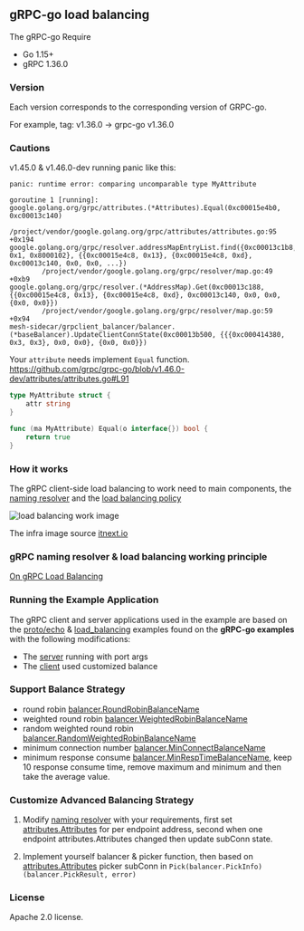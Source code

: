 ## gRPC-go load balancing

The gRPC-go Require

* Go 1.15+
* gRPC 1.36.0

### Version

Each version corresponds to the corresponding version of GRPC-go.

For example, tag: v1.36.0 -> grpc-go v1.36.0

### Cautions

v1.45.0 & v1.46.0-dev running panic like this:

```
panic: runtime error: comparing uncomparable type MyAttribute

goroutine 1 [running]:
google.golang.org/grpc/attributes.(*Attributes).Equal(0xc00015e4b0, 0xc00013c140)
        /project/vendor/google.golang.org/grpc/attributes/attributes.go:95 +0x194
google.golang.org/grpc/resolver.addressMapEntryList.find({0xc00013c1b8, 0x1, 0x8000102}, {{0xc00015e4c8, 0x13}, {0xc00015e4c8, 0xd}, 0xc00013c140, 0x0, 0x0, ...})
        /project/vendor/google.golang.org/grpc/resolver/map.go:49 +0xb9
google.golang.org/grpc/resolver.(*AddressMap).Get(0xc00013c188, {{0xc00015e4c8, 0x13}, {0xc00015e4c8, 0xd}, 0xc00013c140, 0x0, 0x0, {0x0, 0x0}})
        /project/vendor/google.golang.org/grpc/resolver/map.go:59 +0x94
mesh-sidecar/grpclient_balancer/balancer.(*baseBalancer).UpdateClientConnState(0xc00013b500, {{{0xc000414380, 0x3, 0x3}, 0x0, 0x0}, {0x0, 0x0}})
```

Your `attribute` needs implement `Equal` function. https://github.com/grpc/grpc-go/blob/v1.46.0-dev/attributes/attributes.go#L91


```go
type MyAttribute struct {
    attr string
}

func (ma MyAttribute) Equal(o interface{}) bool {
    return true
}
```

### How it works

The gRPC client-side load balancing to work need to main components, the [naming resolver](https://github.com/grpc/grpc/blob/master/doc/naming.md) and the [load balancing policy](https://github.com/grpc/grpc/blob/master/doc/load-balancing.md)

![load balancing work image](https://github.com/xkeyideal/grpcbalance/blob/master/examples/balancer.png)

The infra image source [itnext.io](https://itnext.io/on-grpc-load-balancing-683257c5b7b3)

### gRPC naming resolver & load balancing working principle

[On gRPC Load Balancing](https://itnext.io/on-grpc-load-balancing-683257c5b7b3)


### Running the Example Application

The gRPC client and server applications used in the example are based on the [proto/echo]((https://github.com/grpc/grpc-go/blob/master/examples/features/proto/echo/echo.proto)) & [load_balancing](https://github.com/grpc/grpc-go/blob/master/examples/features/load_balancing/README.md) examples found on the **gRPC-go examples** with the following modifications:

* The [server](https://github.com/xkeyideal/grpcbalance/blob/master/examples/server/server.go) running with port args
* The [client](https://github.com/xkeyideal/grpcbalance/blob/master/examples/client/client.go) used customized balance

### Support Balance Strategy

* round robin [balancer.RoundRobinBalanceName](https://github.com/xkeyideal/grpcbalance/blob/master/grpclient/balancer/roundrobin.go#L11)
* weighted round robin [balancer.WeightedRobinBalanceName](https://github.com/xkeyideal/grpcbalance/blob/master/grpclient/balancer/weightedroundrobin.go#L11)
* random weighted round robin [balancer.RandomWeightedRobinBalanceName](https://github.com/xkeyideal/grpcbalance/blob/master/grpclient/balancer/randomweightedroundrobin.go#L11)
* minimum connection number [balancer.MinConnectBalanceName](https://github.com/xkeyideal/grpcbalance/blob/master/grpclient/balancer/minconnect.go#L11)
* minimum response consume [balancer.MinRespTimeBalanceName](https://github.com/xkeyideal/grpcbalance/blob/master/grpclient/balancer/minresptime.go#L11), keep 10 response consume time, remove maximum and minimum and then take the average value.


### Customize Advanced Balancing Strategy

1. Modify [naming resolver](https://github.com/xkeyideal/grpcbalance/blob/master/grpclient/resolver/resolver.go) with your requirements, first set [attributes.Attributes](https://github.com/grpc/grpc-go/blob/master/attributes/attributes.go) for per endpoint address, second when one endpoint attributes.Attributes changed then update subConn state.

2. Implement yourself balancer & picker function, then based on [attributes.Attributes](https://github.com/grpc/grpc-go/blob/master/attributes/attributes.go) picker subConn in `Pick(balancer.PickInfo) (balancer.PickResult, error)`

### License

Apache 2.0 license.